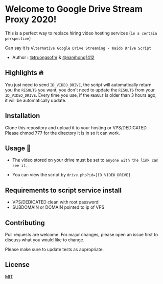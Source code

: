 # Welcome to Google Drive Stream Proxy 2020!

This is a perfect way to replace hiring video hosting services (`in a certain perspective`)

Can say it is `Alternative Google Drive Streaming - Kaido Drive Script`

- Author : [@truongsofm](https://github.com/truongsofm) & [@namhong1412](https://github.com/namhong1412)

## Highlights 🔥

You just need to send `ID_VIDEO_DRIVE`, the script will automatically return you the `RESULTS` you want, you don't need to update the `RESULTS` from your `ID_VIDEO_DRIVE`. Every time you use, if the `RESULT` is older than 3 hours ago, it will be automatically update.

## Installation

Clone this repository and upload it to your hosting or VPS/DEDICATED. Please chmod 777 for the directory it is in so it can work.


## Usage 🚀
- The video stored on your drive must be set to `anyone with the link can see it`.

- You can view the script by `drive.php?id=[ID_VIDEO_DRIVE]`

## Requirements to script service install

- VPS/DEDICATED clean with root password
- SUBDOMAIN or DOMAIN pointed to ip of VPS

## Contributing
Pull requests are welcome. For major changes, please open an issue first to discuss what you would like to change.

Please make sure to update tests as appropriate.

## License
[MIT](https://choosealicense.com/licenses/mit/)
